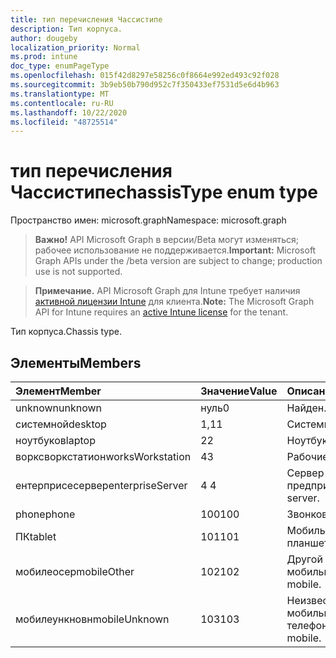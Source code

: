 ```yaml
---
title: тип перечисления Чассистипе
description: Тип корпуса.
author: dougeby
localization_priority: Normal
ms.prod: intune
doc_type: enumPageType
ms.openlocfilehash: 015f42d8297e58256c0f8664e992ed493c92f028
ms.sourcegitcommit: 3b9eb50b790d952c7f350433ef7531d5e6d4b963
ms.translationtype: MT
ms.contentlocale: ru-RU
ms.lasthandoff: 10/22/2020
ms.locfileid: "48725514"
---
```

# <a name="chassistype-enum-type"></a><span data-ttu-id="aae34-103">тип перечисления Чассистипе</span><span class="sxs-lookup"><span data-stu-id="aae34-103">chassisType enum type</span></span>

<span data-ttu-id="aae34-104">Пространство имен: microsoft.graph</span><span class="sxs-lookup"><span data-stu-id="aae34-104">Namespace: microsoft.graph</span></span>

> <span data-ttu-id="aae34-105">**Важно!** API Microsoft Graph в версии/Beta могут изменяться; рабочее использование не поддерживается.</span><span class="sxs-lookup"><span data-stu-id="aae34-105">**Important:** Microsoft Graph APIs under the /beta version are subject to change; production use is not supported.</span></span>

> <span data-ttu-id="aae34-106">**Примечание.** API Microsoft Graph для Intune требует наличия [активной лицензии Intune](https://go.microsoft.com/fwlink/?linkid=839381) для клиента.</span><span class="sxs-lookup"><span data-stu-id="aae34-106">**Note:** The Microsoft Graph API for Intune requires an [active Intune license](https://go.microsoft.com/fwlink/?linkid=839381) for the tenant.</span></span>

<span data-ttu-id="aae34-107">Тип корпуса.</span><span class="sxs-lookup"><span data-stu-id="aae34-107">Chassis type.</span></span>

## <a name="members"></a><span data-ttu-id="aae34-108">Элементы</span><span class="sxs-lookup"><span data-stu-id="aae34-108">Members</span></span>
|<span data-ttu-id="aae34-109">Элемент</span><span class="sxs-lookup"><span data-stu-id="aae34-109">Member</span></span>|<span data-ttu-id="aae34-110">Значение</span><span class="sxs-lookup"><span data-stu-id="aae34-110">Value</span></span>|<span data-ttu-id="aae34-111">Описание</span><span class="sxs-lookup"><span data-stu-id="aae34-111">Description</span></span>|
|:---|:---|:---|
|<span data-ttu-id="aae34-112">unknown</span><span class="sxs-lookup"><span data-stu-id="aae34-112">unknown</span></span>|<span data-ttu-id="aae34-113">нуль</span><span class="sxs-lookup"><span data-stu-id="aae34-113">0</span></span>|<span data-ttu-id="aae34-114">Найден.</span><span class="sxs-lookup"><span data-stu-id="aae34-114">Unknown.</span></span>|
|<span data-ttu-id="aae34-115">системной</span><span class="sxs-lookup"><span data-stu-id="aae34-115">desktop</span></span>|<span data-ttu-id="aae34-116">1,1</span><span class="sxs-lookup"><span data-stu-id="aae34-116">1</span></span>|<span data-ttu-id="aae34-117">Системной.</span><span class="sxs-lookup"><span data-stu-id="aae34-117">Desktop.</span></span>|
|<span data-ttu-id="aae34-118">ноутбуков</span><span class="sxs-lookup"><span data-stu-id="aae34-118">laptop</span></span>|<span data-ttu-id="aae34-119">2</span><span class="sxs-lookup"><span data-stu-id="aae34-119">2</span></span>|<span data-ttu-id="aae34-120">Ноутбуков.</span><span class="sxs-lookup"><span data-stu-id="aae34-120">Laptop.</span></span>|
|<span data-ttu-id="aae34-121">ворксворкстатион</span><span class="sxs-lookup"><span data-stu-id="aae34-121">worksWorkstation</span></span>|<span data-ttu-id="aae34-122">4</span><span class="sxs-lookup"><span data-stu-id="aae34-122">3</span></span>|<span data-ttu-id="aae34-123">Рабочие.</span><span class="sxs-lookup"><span data-stu-id="aae34-123">Workstation.</span></span>|
|<span data-ttu-id="aae34-124">ентерприсесервер</span><span class="sxs-lookup"><span data-stu-id="aae34-124">enterpriseServer</span></span>|<span data-ttu-id="aae34-125">4 </span><span class="sxs-lookup"><span data-stu-id="aae34-125">4</span></span>|<span data-ttu-id="aae34-126">Сервер предприятия.</span><span class="sxs-lookup"><span data-stu-id="aae34-126">Enterprise server.</span></span>|
|<span data-ttu-id="aae34-127">phone</span><span class="sxs-lookup"><span data-stu-id="aae34-127">phone</span></span>|<span data-ttu-id="aae34-128">100</span><span class="sxs-lookup"><span data-stu-id="aae34-128">100</span></span>|<span data-ttu-id="aae34-129">Звонков.</span><span class="sxs-lookup"><span data-stu-id="aae34-129">Phone.</span></span>|
|<span data-ttu-id="aae34-130">ПК</span><span class="sxs-lookup"><span data-stu-id="aae34-130">tablet</span></span>|<span data-ttu-id="aae34-131">101</span><span class="sxs-lookup"><span data-stu-id="aae34-131">101</span></span>|<span data-ttu-id="aae34-132">Мобильный планшет.</span><span class="sxs-lookup"><span data-stu-id="aae34-132">Mobile tablet.</span></span>|
|<span data-ttu-id="aae34-133">мобилеосер</span><span class="sxs-lookup"><span data-stu-id="aae34-133">mobileOther</span></span>|<span data-ttu-id="aae34-134">102</span><span class="sxs-lookup"><span data-stu-id="aae34-134">102</span></span>|<span data-ttu-id="aae34-135">Другой мобильный.</span><span class="sxs-lookup"><span data-stu-id="aae34-135">Other mobile.</span></span>|
|<span data-ttu-id="aae34-136">мобилеункновн</span><span class="sxs-lookup"><span data-stu-id="aae34-136">mobileUnknown</span></span>|<span data-ttu-id="aae34-137">103</span><span class="sxs-lookup"><span data-stu-id="aae34-137">103</span></span>|<span data-ttu-id="aae34-138">Неизвестный мобильный телефон.</span><span class="sxs-lookup"><span data-stu-id="aae34-138">Unknown mobile.</span></span>|





